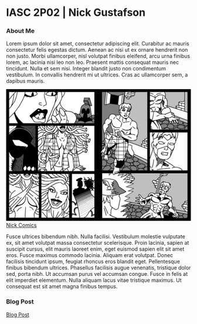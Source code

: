 # IASC 2P02 | Nick Gustafson
<h3>About Me</h3>

Lorem ipsum dolor sit amet, consectetur adipiscing elit. Curabitur ac mauris consectetur felis egestas dictum. Aenean ac nisi ut ex ornare hendrerit non non justo. Morbi ullamcorper, nisl volutpat finibus eleifend, arcu urna finibus lorem, ac lacinia nisi leo non leo. Praesent mattis consequat mauris nec tincidunt. Nulla et sem nisi. Integer blandit justo non condimentum vestibulum. In convallis hendrerit mi ut ultrices. Cras ac ullamcorper sem, a dapibus mauris.

<img src="images/PacificItalia1_p4-5.bmp" border="0" alt="Euro Vacation" />
<a href="http://nickcomics.ca/" target="_new">Nick Comics</a>

Fusce ultrices bibendum nibh. Nulla facilisi. Vestibulum molestie vulputate ex, sit amet volutpat massa consectetur scelerisque. Proin lacinia, sapien at suscipit cursus, elit mauris laoreet enim, eget euismod sapien elit sit amet eros. Fusce maximus commodo lacinia. Aliquam erat volutpat. Donec facilisis tincidunt ipsum, feugiat rhoncus eros blandit eget. Pellentesque finibus bibendum ultrices. Phasellus facilisis augue venenatis, tristique dolor sed, porta nibh. Ut accumsan purus vel accumsan congue. Fusce in felis at elit imperdiet elementum. Nulla aliquam lacus vitae tristique maximus. Ut consequat est sit amet magna finibus tempus.

<h3>Blog Post</h3>
<a href="blog.md">Blog Post</a>
